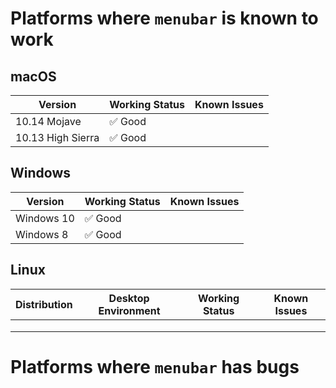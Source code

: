 # Platforms where `menubar` is known to work

## macOS

| Version           | Working Status | Known Issues |
| ----------------- | -------------- | ------------ |
| 10.14 Mojave      | ✅ Good        |              |
| 10.13 High Sierra | ✅ Good        |              |

## Windows

| Version    | Working Status | Known Issues |
| ---------- | -------------- | ------------ |
| Windows 10 | ✅ Good        |              |
| Windows 8  | ✅ Good        |              |

## Linux

| Distribution | Desktop Environment | Working Status | Known Issues |
| ------------ | ------------------- | -------------- | ------------ |
|              |                     |                |              |
|              |                     |                |              |
|              |                     |                |              |

# Platforms where `menubar` has bugs

